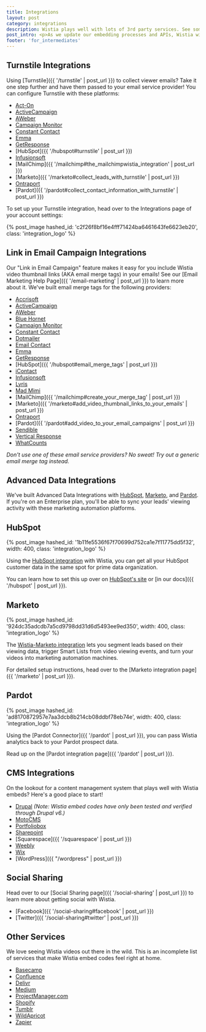 ```yaml
---
title: Integrations
layout: post
category: integrations
description: Wistia plays well with lots of 3rd party services. See some of the best, and how to use them, in this article.
post_intro: <p>As we update our embedding processes and APIs, Wistia will get better and better at integrating with other top-notch services. On this page, we'll do our best to keep track of places where Wistia works out-of-the-box for embedding, and also where deeper integrations have been built out by our awesome friends.</p><p>If you currently use a service that would work well with Wistia, submit your request using <a href="https://docs.google.com/a/wistia.com/forms/d/1x2Z2KUdxXKhPYpfzfQJLVq7upAnhryBWZt2Y4IUPiTs/viewform" target="_blank">this form</a>.</p>
footer: 'for_intermediates'
---
```


## Turnstile Integrations

Using [Turnstile]({{ '/turnstile' | post_url }}) to collect viewer emails? Take it one step further and have them passed to your email service provider! You can configure Turnstile with these platforms:

* [Act-On](https://www.act-on.com/apexpartners/wistia/)
* [ActiveCampaign](http://www.activecampaign.com/apps/wistia)
* [AWeber](http://www.aweber.com/)
* [Campaign Monitor](https://www.campaignmonitor.com/integrations/wistia)
* [Constant Contact](http://www.constantcontact.com/)
* [Emma](http://myemma.com/email-marketing-integrations/cms-email-integration/wistia)
* [GetResponse](http://www.getresponse.com/)
* [HubSpot]({{ '/hubspot#turnstile' | post_url }})
* [Infusionsoft](http://www.infusionsoft.com)
* [MailChimp]({{ '/mailchimp#the_mailchimpwistia_integration' | post_url }})
* [Marketo]({{ '/marketo#collect_leads_with_turnstile' | post_url }})
* [Ontraport](https://ontraport.com/)
* [Pardot]({{ '/pardot#collect_contact_information_with_turnstile' | post_url }})

To set up your Turnstile integration, head over to the Integrations page of your account settings:

{% post_image hashed_id: 'c2f26f8bf16e4fff71424ba6461643fe6623eb20', class: 'integration_logo' %}

## Link in Email Campaign Integrations

Our "Link in Email Campaign" feature makes it easy for you include Wistia video thumbnail links (AKA email merge tags) in your emails! See our [Email Marketing Help Page]({{ '/email-marketing' | post_url }}) to learn more about it. We've built email merge tags for the following providers:

* [Accrisoft](http://www.accrisoft.com/)
* [ActiveCampaign](http://www.activecampaign.com/apps/wistia)
* [AWeber](http://www.aweber.com/)
* [Blue Hornet](http://www.bluehornet.com/)
* [Campaign Monitor](https://www.campaignmonitor.com/integrations/wistia)
* [Constant Contact](http://www.constantcontact.com/)
* [Dotmailer](http://www.dotmailer.com/)
* [Email Contact](http://www.emailcontact.com/)
* [Emma](http://myemma.com/)
* [GetResponse](http://www.getresponse.com/)
* [HubSpot]({{ '/hubspot#email_merge_tags' | post_url }})
* [iContact](https://www.icontact.com)
* [Infusionsoft](http://www.infusionsoft.com)
* [Lyris](http://lyris.com/)
* [Mad Mimi](https://madmimi.com/wistia)
* [MailChimp]({{ '/mailchimp#create_your_merge_tag' | post_url }})
* [Marketo]({{ '/marketo#add_video_thumbnail_links_to_your_emails' | post_url }})
* [Ontraport](https://ontraport.com/)
* [Pardot]({{ '/pardot#add_video_to_your_email_campaigns' | post_url }})
* [Sendible](http://sendible.com/)
* [Vertical Response](http://www.verticalresponse.com/)
* [WhatCounts](http://www.whatcounts.com/)

*Don't use one of these email service providers? No sweat! Try out a generic email merge tag instead.*

## Advanced Data Integrations

We've built Advanced Data Integrations with [HubSpot](http://hubspot.com), [Marketo](http://marketo.com), and [Pardot](http://pardot.com). If you're on an Enterprise plan, you'll be able to sync your leads' viewing activity with these marketing automation platforms.

## HubSpot

{% post_image hashed_id: '1b11fe5536f67f70699d752ca1e7f11775dd5f32', width: 400, class: 'integration_logo' %}

Using the [HubSpot integration](http://knowledge.hubspot.com/how-to-integrate-hubspot-and-wistia) with Wistia, you can get all your HubSpot customer data in the same spot for prime data organization.

You can learn how to set this up over on [HubSpot's site](http://knowledge.hubspot.com/how-to-integrate-hubspot-and-wistia) or [in our docs]({{ '/hubspot' | post_url }}).

## Marketo

{% post_image hashed_id: '924dc35adcdb7a5cd9798dd31d6d5493ee9ed350', width: 400, class: 'integration_logo' %}

The [Wistia-Marketo integration](http://wistia.com/product/marketo) lets you segment leads based on their viewing data, trigger Smart Lists from video viewing events, and turn your videos into marketing automation machines.

For detailed setup instructions, head over to the [Marketo integration page]({{ '/marketo' | post_url }}).

## Pardot

{% post_image hashed_id: 'ad8170872957e7aa3dcb8b214cb08ddbf78eb74e', width: 400, class: 'integration_logo' %}

Using the [Pardot Connector]({{ '/pardot' | post_url }}), you can pass Wistia
analytics back to your Pardot prospect data.

Read up on the [Pardot integration page]({{ '/pardot' | post_url }}).

## CMS Integrations

On the lookout for a content management system that plays well with Wistia embeds? Here's a good place to start!

* [Drupal](https://www.drupal.org/project/field_wistia) *(Note: Wistia embed codes have only been tested and verified through Drupal v6.)*
* [MotoCMS](http://www.motocms.com/)
* [Portfoliobox](https://www.portfoliobox.net/)
* [Sharepoint](http://office.microsoft.com/en-us/office365-sharepoint-online-enterprise-help/embed-video-on-a-public-website-page-HA102828149.aspx)
* [Squarespace]({{ '/squarespace' | post_url }})
* [Weebly](http://kb.weebly.com/embed-audio-and-video.html)
* [Wix](https://www.wix.com/support/html5/the-wix-editor/more/kb/adding-html-code)
* [WordPress]({{ "/wordpress" | post_url }})

## Social Sharing

Head over to our [Social Sharing page]({{ '/social-sharing' | post_url }}) to learn more about getting social with Wistia.

* [Facebook]({{ '/social-sharing#facebook' | post_url }})
* [Twitter]({{ '/social-sharing#twitter' | post_url }})

## Other Services
We love seeing Wistia videos out there in the wild. This is an incomplete list of services that make Wistia embed codes feel right at home.

* [Basecamp](https://basecamp.com/)
* [Confluence](https://answers.atlassian.com/questions/251000/how-can-i-embed-a-wistia-hosted-video-to-my-confluence-page)
* [Delivr](http://blog.delivr.com/post/87004293105/delivr-adds-support-for-wistia-video-hosting-platform)
* [Medium](https://medium.com/@Medium/embed-videos-tweets-music-and-more-into-your-medium-stories-3b5c09c116e8#.19w34ocuw)
* [ProjectManager.com](https://www.projectmanager.com/integrations-more)
* [Shopify](http://docs.shopify.com/manual/configuration/store-customization/embed-video)
* [Tumblr](http://tumblr.com)
* [WildApricot](http://help.wildapricot.com/display/DOC/Adding+video+clips)
* [Zapier](https://zapier.com/zapbook/wistia/)
